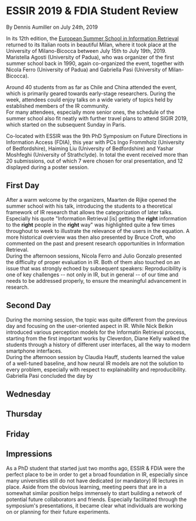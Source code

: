 # ESSIR 2019 & FDIA Student Review
By Dennis Aumiller on July 24th, 2019

In its 12th edition, the [European Summer School in Information Retrieval](http://www.ir.disco.unimib.it/essir2019/) returned to its Italian roots in beautiful Milan, where it took place at the University of Milano-Bicocca between July 15th to July 19th, 2019.
Maristella Agosti (University of Padua), who was organizer of the first summer school back in 1990, again co-organized the event, together with Nicola Ferro (University of Padua) and Gabriella Pasi (University of Milan-Bicocca).

Around 40 students from as far as Chile and China attended the event, which is primarily geared towards early-stage researchers.
During the week, attendees could enjoy talks on a wide variety of topics held by established members of the IR community.<br/>
For many attendees, especially more senior ones, the schedule of the summer school also fit neatly with further travel plans to attend SIGIR 2019, which started on the subsequent Sunday in Paris.


Co-located with ESSIR was the 9th PhD Symposium on Future Directions in Information Access (FDIA), this year with PCs Ingo Frommholz (University of Bedfordshire), Haiming Liu (University of Bedfordshire) and Yashar Moshfeghi (University of Strathclyde). In total the event received more than 20 submissions, out of which 7 were chosen for oral presentation, and 12 displayed during a poster session.

## First Day
After a warm welcome by the organizers, Maarten de Rijke opened the summer school with his talk, introducing the students to a theoretical framework of IR research that allows the categorization of later talks. Especially his quote "Information Retrieval [is] getting the **right** information to the **right** people in the **right** way" was highlighted quite a few times throughout to week to illustrate the relevance of the users in the equation.
A more historical overview was then also presented by Bruce Croft, who commented on the past and present research opportunities in Information Retrieval.<br/>
During the afternoon sessions, Nicola Ferro and Julio Gonzalo presented the difficulty of proper evaluation in IR. Both of them also touched on an issue that was strongly echoed by subsequent speakers: Reproducibility is one of key challenges -- not only in IR, but in general -- of our time and needs to be addressed properly, to ensure the meaningful advancement in research.

## Second Day
During the morning session, the topic was quite different from the previous day and focusing on the user-oriented aspect in IR. While Nick Belkin introduced various perception models for the Informatin Retrieval process, starting from the first important works by Cleverdon, Diane Kelly walked the students through a history of different user interfaces, all the way to modern smartphone interfaces.<br/>
During the afternoon session by Claudia Hauff, students learned the value of a well-tuned baseline, and how neural IR models are not the solution to every problem, especially with respect to explainability and reproducibility. Gabriella Pasi concluded the day by

## Wednesday

## Thursday

## Friday

## Impressions
As a PhD student that started just two months ago, ESSIR & FDIA were the perfect place to be in order to get a broad foundation in IR, especially since many universities still do not have dedicated (or mandatory) IR lectures in place.
Aside from the obvious learning, meeting peers that are in a somewhat similar position helps immensely to start building a network of potential future collaborators and friends. Especially facilitated through the symposium's presentations, it became clear what individuals are working on or planning for their future experiments.
